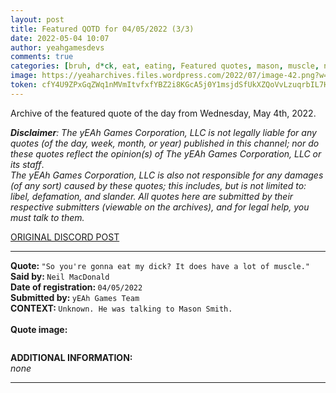 ```yaml
---
layout: post
title: Featured QOTD for 04/05/2022 (3/3)
date: 2022-05-04 10:07
author: yeahgamesdevs
comments: true
categories: [bruh, d*ck, eat, eating, Featured quotes, mason, muscle, neil, QOTD, Quotes]
image: https://yeaharchives.files.wordpress.com/2022/07/image-42.png?w=509
token: cfY4U9ZPxGqZWq1nMVmItvfxfYBZ2i8KGcA5j0Y1msjdSfUkXZQoVvLzuqrbIL7HxAmQN2D2PM3aA2JPAZEE4xudMIuFpILBrTrEiiX5m3TJqBeqSPwTt5Vr1evEq8XUom3LrywBGzWS
---
```

<!-- wp:paragraph -->
<p>Archive of the featured quote of the day from Wednesday, May 4th, 2022. </p>
<!-- /wp:paragraph -->

<!-- wp:paragraph -->
<p><em><strong>Disclaimer</strong>: The yEAh Games Corporation, LLC is not legally liable for any quotes (of the day, week, month, or year) published in this channel; nor do these quotes reflect the opinion(s) of The yEAh Games Corporation, LLC or its staff</em>.<br><em>The yEAh Games Corporation, LLC is also not responsible for any damages (of any sort) caused by these quotes; this includes, but is not limited to: libel, defamation, and slander. All quotes here are submitted by their respective submitters (viewable on the archives), and for legal help, you must talk to them.</em><br><a href="https://cdn.discordapp.com/attachments/958100064079839303/964566123628609628/unknown.png"></a></p>
<!-- /wp:paragraph -->

<!-- wp:buttons {"layout":{"type":"flex","justifyContent":"left"}} -->
<div class="wp-block-buttons"><!-- wp:button {"textColor":"vivid-cyan-blue","align":"center","style":{"border":{"radius":"18px"}},"className":"is-style-fill"} -->
<div class="wp-block-button aligncenter is-style-fill"><a class="wp-block-button__link has-vivid-cyan-blue-color has-text-color wp-element-button" href="https://discord.com/channels/887052880782176266/958100064079839303/971556781455183902" style="border-radius:18px;">ORIGINAL DISCORD POST</a></div>
<!-- /wp:button --></div>
<!-- /wp:buttons -->

<!-- wp:separator {"align":"center","className":"is-style-wide"} -->
<hr class="wp-block-separator aligncenter has-alpha-channel-opacity is-style-wide" />
<!-- /wp:separator -->

<!-- wp:paragraph -->
<p><strong>Quote: </strong><code>"So you're gonna eat my dick? It does have a lot of muscle."</code><br><strong>Said by: </strong><code>Neil MacDonald</code><br><strong>Date of registration: </strong><code>04/05/2022</code> <br><strong>Submitted by: </strong><code>yEAh Games Team</code><br><strong>CONTEXT: </strong><code>Unknown. He was talking to Mason Smith.<br></code><br><strong>Quote image:</strong></p>
<!-- /wp:paragraph -->

<!-- wp:image {"id":855,"sizeSlug":"large","linkDestination":"none"} -->
<figure class="wp-block-image size-large"><img src="https://yeaharchives.files.wordpress.com/2022/07/image-42.png?w=509" alt="" class="wp-image-855" /></figure>
<!-- /wp:image -->

<!-- wp:paragraph -->
<p><strong>ADDITIONAL INFORMATION:</strong><br><em>none</em></p>
<!-- /wp:paragraph -->

<!-- wp:separator {"className":"is-style-wide"} -->
<hr class="wp-block-separator has-alpha-channel-opacity is-style-wide" />
<!-- /wp:separator -->
